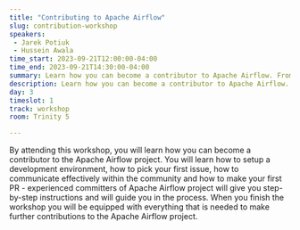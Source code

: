```yaml
---
title: "Contributing to Apache Airflow"
slug: contribution-workshop
speakers:
 - Jarek Potiuk
 - Hussein Awala
time_start: 2023-09-21T12:00:00-04:00
time_end: 2023-09-21T14:30:00-04:00
summary: Learn how you can become a contributor to Apache Airflow. From setting up an environment to making your first pull request.
description: Learn how you can become a contributor to Apache Airflow. From setting up an environment to making your first pull request.
day: 3
timeslot: 1
track: workshop
room: Trinity 5

---
```


By attending this workshop, you will learn how you can become a contributor to the Apache Airflow project. You will learn how to setup a development environment, how to pick your first issue, how to communicate effectively within the community and how to make your first PR - experienced committers of Apache Airflow project will give you step-by-step instructions and will guide you in the process. When you finish the workshop you will be equipped with everything that is needed to make further contributions to the Apache Airflow project.
